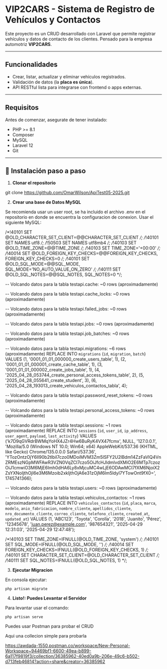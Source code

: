 # VIP2CARS - Sistema de Registro de Vehículos y Contactos

Este proyecto es un CRUD desarrollado con Laravel que permite registrar vehículos y datos de contacto de los clientes. Pensado para la empresa automotriz **VIP2CARS**.

---

## Funcionalidades

- Crear, listar, actualizar y eliminar vehículos registrados.
- Validación de datos (la **placa es única**).
- API RESTful lista para integrarse con frontend o apps externas.

---

## Requisitos

Antes de comenzar, asegurate de tener instalado:

- PHP >= 8.1
- Composer
- MySQL
- Laravel 12
- Git 

---

## 🚀 Instalación paso a paso

1. **Clonar el repositorio**

git clone https://github.com/OmarWilson/ApiTest05-2025.git

2. **Crear una base de Datos MySQL**

Se recomienda usar un user root, se ha incluido el archivo .env en el repositorio en donde se encuentra la configuracion de conexion.
Usar el siguiente MySQL:


/*!40101 SET @OLD_CHARACTER_SET_CLIENT=@@CHARACTER_SET_CLIENT */;
/*!40101 SET NAMES utf8 */;
/*!50503 SET NAMES utf8mb4 */;
/*!40103 SET @OLD_TIME_ZONE=@@TIME_ZONE */;
/*!40103 SET TIME_ZONE='+00:00' */;
/*!40014 SET @OLD_FOREIGN_KEY_CHECKS=@@FOREIGN_KEY_CHECKS, FOREIGN_KEY_CHECKS=0 */;
/*!40101 SET @OLD_SQL_MODE=@@SQL_MODE, SQL_MODE='NO_AUTO_VALUE_ON_ZERO' */;
/*!40111 SET @OLD_SQL_NOTES=@@SQL_NOTES, SQL_NOTES=0 */;

-- Volcando datos para la tabla testapi.cache: ~0 rows (aproximadamente)

-- Volcando datos para la tabla testapi.cache_locks: ~0 rows (aproximadamente)

-- Volcando datos para la tabla testapi.failed_jobs: ~0 rows (aproximadamente)

-- Volcando datos para la tabla testapi.jobs: ~0 rows (aproximadamente)

-- Volcando datos para la tabla testapi.job_batches: ~0 rows (aproximadamente)

-- Volcando datos para la tabla testapi.migrations: ~6 rows (aproximadamente)
REPLACE INTO `migrations` (`id`, `migration`, `batch`) VALUES
	(1, '0001_01_01_000000_create_users_table', 1),
	(2, '0001_01_01_000001_create_cache_table', 1),
	(3, '0001_01_01_000002_create_jobs_table', 1),
	(4, '2025_04_28_053744_create_personal_access_tokens_table', 2),
	(5, '2025_04_28_055641_create_student', 3),
	(6, '2025_04_28_193013_create_vehiculos_contactos_tabla', 4);

-- Volcando datos para la tabla testapi.password_reset_tokens: ~0 rows (aproximadamente)

-- Volcando datos para la tabla testapi.personal_access_tokens: ~0 rows (aproximadamente)

-- Volcando datos para la tabla testapi.sessions: ~1 rows (aproximadamente)
REPLACE INTO `sessions` (`id`, `user_id`, `ip_address`, `user_agent`, `payload`, `last_activity`) VALUES
	('k7D9qGVRdrBWMqYoHX4JZr4Hw6BuRyK4VX47fcmx', NULL, '127.0.0.1', 'Mozilla/5.0 (Windows NT 10.0; Win64; x64) AppleWebKit/537.36 (KHTML, like Gecko) Chrome/135.0.0.0 Safari/537.36', 'YTozOntzOjY6Il90b2tlbiI7czo0MDoiMVM3Zm5lSFY2U2lBdm14ZzFaVlQ4VnZRMEszNGpMWFAwR3VZN0VqZCI7czo5OiJfcHJldmlvdXMiO2E6MTp7czozOiJ1cmwiO3M6MjE6Imh0dHA6Ly8xMjcuMC4wLjE6ODAwMCI7fXM6NjoiX2ZsYXNoIjthOjI6e3M6Mzoib2xkIjthOjA6e31zOjM6Im5ldyI7YTowOnt9fX0=', 1745741366);

-- Volcando datos para la tabla testapi.users: ~0 rows (aproximadamente)

-- Volcando datos para la tabla testapi.vehiculos_contactos: ~1 rows (aproximadamente)
REPLACE INTO `vehiculos_contactos` (`id`, `placa`, `marca`, `modelo`, `anio_fabricacion`, `nombre_cliente`, `apellidos_cliente`, `nro_documento_cliente`, `correo_cliente`, `telefono_cliente`, `created_at`, `updated_at`) VALUES
	(1, 'ABC123', 'Toyota', 'Corolla', '2018', 'Juanito', 'Pérez', '12345678', 'juan.perez@example.com', '987654321', '2025-04-29 12:31:03', '2025-04-29 12:47:48');

/*!40103 SET TIME_ZONE=IFNULL(@OLD_TIME_ZONE, 'system') */;
/*!40101 SET SQL_MODE=IFNULL(@OLD_SQL_MODE, '') */;
/*!40014 SET FOREIGN_KEY_CHECKS=IFNULL(@OLD_FOREIGN_KEY_CHECKS, 1) */;
/*!40101 SET CHARACTER_SET_CLIENT=@OLD_CHARACTER_SET_CLIENT */;
/*!40111 SET SQL_NOTES=IFNULL(@OLD_SQL_NOTES, 1) */;


3. **Ejecutar Migracion**

En consola ejecutar:

    php artisan migrate

4. **Listo!: Puedes Levantar el Servidor**

Para levantar usar el comando:

    php artisan serve

Puedes usar Postman para probar el CRUD

Aqui una collecion simple para probarla

https://awdada-1550.postman.co/workspace/New-Personal-Workspace~94469bf1-6600-49ea-b899-6a117f9819f3/collection/36385962-40ed0a9b-206e-49c6-b502-d713feb46814?action=share&creator=36385962


